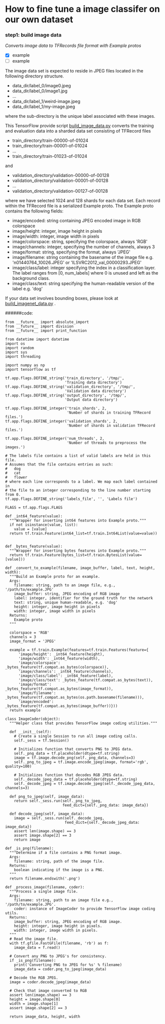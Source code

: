 # How to fine tune a image classifer on our own dataset 

### step1: build image data

*Converts image data to TFRecords file format with Example protos*
- [x] example
- [ ] example

The image data set is expected to reside in JPEG files located in the following directory structure.
  * data_dir/label_0/image0.jpeg
  * data_dir/label_0/image1.jpg
  * ...
  * data_dir/label_1/weird-image.jpeg
  * data_dir/label_1/my-image.jpeg

where the sub-directory is the unique label associated with these images.

This TensorFlow provide script [build_image_data.py](https://github.com/tensorflow/models/blob/master/research/inception/inception/data/build_image_data.py) converts the training and evaluation data into a sharded data set consisting of TFRecord files
  * train_directory/train-00000-of-01024
  * train_directory/train-00001-of-01024
  * ...
  * train_directory/train-01023-of-01024
  
and

  * validation_directory/validation-00000-of-00128
  * validation_directory/validation-00001-of-00128
  * ...
  * validation_directory/validation-00127-of-00128
  
where we have selected 1024 and 128 shards for each data set. Each record within the TFRecord file is a serialized Example proto. The Example proto contains the following fields:

  * image/encoded: string containing JPEG encoded image in RGB colorspace
  * image/height: integer, image height in pixels
  * image/width: integer, image width in pixels
  * image/colorspace: string, specifying the colorspace, always 'RGB'
  * image/channels: integer, specifying the number of channels, always 3
  * image/format: string, specifying the format, always 'JPEG'
  * image/filename: string containing the basename of the image file e.g. 'n01440764_10026.JPEG' or 'ILSVRC2012_val_00000293.JPEG'
  * image/class/label: integer specifying the index in a classification layer. The label ranges from [0, num_labels] where 0 is unused and left as the background class.
  * image/class/text: string specifying the human-readable version of the label e.g. 'dog'
  
If your data set involves bounding boxes, please look at [build_imagenet_data.py]() .

######code:
```
from __future__ import absolute_import
from __future__ import division
from __future__ import print_function

from datetime import datetime
import os
import random
import sys
import threading

import numpy as np
import tensorflow as tf

tf.app.flags.DEFINE_string('train_directory', '/tmp/',
                           'Training data directory')
tf.app.flags.DEFINE_string('validation_directory', '/tmp/',
                           'Validation data directory')
tf.app.flags.DEFINE_string('output_directory', '/tmp/',
                           'Output data directory')

tf.app.flags.DEFINE_integer('train_shards', 2,
                            'Number of shards in training TFRecord files.')
tf.app.flags.DEFINE_integer('validation_shards', 2,
                            'Number of shards in validation TFRecord files.')

tf.app.flags.DEFINE_integer('num_threads', 2,
                            'Number of threads to preprocess the images.')

# The labels file contains a list of valid labels are held in this file.
# Assumes that the file contains entries as such:
#   dog
#   cat
#   flower
# where each line corresponds to a label. We map each label contained in
# the file to an integer corresponding to the line number starting from 0.
tf.app.flags.DEFINE_string('labels_file', '', 'Labels file')

FLAGS = tf.app.flags.FLAGS

def _int64_feature(value):
  """Wrapper for inserting int64 features into Example proto."""
  if not isinstance(value, list):
    value = [value]
  return tf.train.Feature(int64_list=tf.train.Int64List(value=value))


def _bytes_feature(value):
  """Wrapper for inserting bytes features into Example proto."""
  return tf.train.Feature(bytes_list=tf.train.BytesList(value=[value]))

def _convert_to_example(filename, image_buffer, label, text, height, width):
  """Build an Example proto for an example.
  Args:
    filename: string, path to an image file, e.g., '/path/to/example.JPG'
    image_buffer: string, JPEG encoding of RGB image
    label: integer, identifier for the ground truth for the network
    text: string, unique human-readable, e.g. 'dog'
    height: integer, image height in pixels
    width: integer, image width in pixels
  Returns:
    Example proto
  """

  colorspace = 'RGB'
  channels = 3
  image_format = 'JPEG'

  example = tf.train.Example(features=tf.train.Features(feature={
      'image/height': _int64_feature(height),
      'image/width': _int64_feature(width),
      'image/colorspace': _bytes_feature(tf.compat.as_bytes(colorspace)),
      'image/channels': _int64_feature(channels),
      'image/class/label': _int64_feature(label),
      'image/class/text': _bytes_feature(tf.compat.as_bytes(text)),
      'image/format': _bytes_feature(tf.compat.as_bytes(image_format)),
      'image/filename': _bytes_feature(tf.compat.as_bytes(os.path.basename(filename))),
      'image/encoded': _bytes_feature(tf.compat.as_bytes(image_buffer))}))
  return example
  
class ImageCoder(object):
  """Helper class that provides TensorFlow image coding utilities."""

  def __init__(self):
    # Create a single Session to run all image coding calls.
    self._sess = tf.Session()

    # Initializes function that converts PNG to JPEG data.
    self._png_data = tf.placeholder(dtype=tf.string)
    image = tf.image.decode_png(self._png_data, channels=3)
    self._png_to_jpeg = tf.image.encode_jpeg(image, format='rgb', quality=100)

    # Initializes function that decodes RGB JPEG data.
    self._decode_jpeg_data = tf.placeholder(dtype=tf.string)
    self._decode_jpeg = tf.image.decode_jpeg(self._decode_jpeg_data, channels=3)

  def png_to_jpeg(self, image_data):
    return self._sess.run(self._png_to_jpeg,
                          feed_dict={self._png_data: image_data})

  def decode_jpeg(self, image_data):
    image = self._sess.run(self._decode_jpeg,
                           feed_dict={self._decode_jpeg_data: image_data})
    assert len(image.shape) == 3
    assert image.shape[2] == 3
    return image
    
def _is_png(filename):
  """Determine if a file contains a PNG format image.
  Args:
    filename: string, path of the image file.
  Returns:
    boolean indicating if the image is a PNG.
  """
  return filename.endswith('.png') 
  
def _process_image(filename, coder):
  """Process a single image file.
  Args:
    filename: string, path to an image file e.g., '/path/to/example.JPG'.
    coder: instance of ImageCoder to provide TensorFlow image coding utils.
  Returns:
    image_buffer: string, JPEG encoding of RGB image.
    height: integer, image height in pixels.
    width: integer, image width in pixels.
  """
  # Read the image file.
  with tf.gfile.FastGFile(filename, 'rb') as f:
    image_data = f.read()

  # Convert any PNG to JPEG's for consistency.
  if _is_png(filename):
    print('Converting PNG to JPEG for %s' % filename)
    image_data = coder.png_to_jpeg(image_data)

  # Decode the RGB JPEG.
  image = coder.decode_jpeg(image_data)

  # Check that image converted to RGB
  assert len(image.shape) == 3
  height = image.shape[0]
  width = image.shape[1]
  assert image.shape[2] == 3

  return image_data, height, width
  

```
